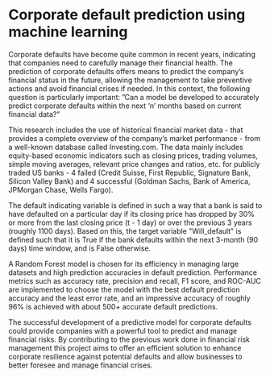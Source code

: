 # Corporate default prediction using machine learning

Corporate defaults have become quite common in recent years, indicating that companies need to carefully manage their financial health. The prediction of corporate defaults offers means to predict the company’s financial status in the future, allowing the management to take preventive actions and avoid financial crises if needed. In this context, the following question is particularly important: ”Can a model be developed to accurately predict corporate defaults within the next ‘n’ months based on current financial data?”

This research includes the use of historical financial market data - that provides a complete overview of the company’s market performance - from a well-known database called Investing.com. The data mainly includes equity-based economic indicators such as closing prices, trading volumes, simple moving averages, relevant price changes and ratios, etc. for publicly traded US banks - 4 failed (Credit Suisse, First Republic, Signature Bank, Silicon Valley Bank) and 4 successful (Goldman Sachs, Bank of America, JPMorgan Chase, Wells Fargo).

The default indicating variable is defined in such a way that a bank is said to have defaulted on a particular day if its closing price has dropped by 30% or more from the last closing price (t - 1 day) or over the previous 3 years (roughly 1100 days). Based on this, the target variable "Will_default" is defined such that it is True if the bank defaults within the next 3-month (90 days) time window, and is False otherwise.

A Random Forest model is chosen for its efficiency in managing large datasets and high prediction accuracies in default prediction. Performance metrics such as accuracy rate, precision and recall, F1 score, and ROC-AUC are implemented to choose the model with the best default prediction accuracy and the least error rate, and an impressive accuracy of roughly 96% is achieved with about 500+ accurate default predictions.

The successful development of a predictive model for corporate defaults could provide companies with a powerful tool to predict and manage financial risks. By contributing to the previous work done in financial risk management this project aims to offer an efficient solution to enhance corporate resilience against potential defaults and allow businesses to better foresee and manage financial crises.
